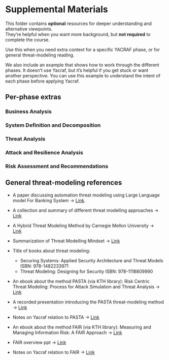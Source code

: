 # Supplemental Materials

This folder contains **optional** resources for deeper understanding and alternative viewpoints.  
They’re helpful when you want more background, but **not required** to complete the course.

Use this when you need extra context for a specific YACRAF phase, or for general threat-modeling reading.

We also include an example that shows how to work through the different phases. It doesn’t use Yacraf, but it’s helpful if you get stuck or want another perspective. You can use this example to understand the intent of each phase before applying Yacraf.


## Per-phase extras
### Business Analysis 

### System Definition and Decomposition 

### Threat Analysis 

### Attack and Resilience Analysis 

### Risk Assessment and Recommendations 

## General threat-modeling references
- A paper discussing automation threat modeling using Large Language model For Banking System → [Link](https://arxiv.org/pdf/2411.17058). 
- A collection and summary of different threat modelling approaches → [Link](https://insights.sei.cmu.edu/sei_blog/2018/12/threat-modeling-12-available-methods.html)

- A Hybrid Threat Modeling Method by Carnegie Mellon University -> [Link](https://resources.sei.cmu.edu/asset_files/TechnicalNote/2018_004_001_516627.pdf) 
- Summarization of Threat Modelling Mindset → [Link](https://roberthurlbut.com/r/BSC2017TM)

- Title of books about threat modeling: 
    - Securing Systems: Applied Security Architecture and Threat Models ISBN: 978-1482233971 
    - Threat Modeling: Designing for Security ISBN: 978-1118809990

- An ebook about the method PASTA (via KTH library): Risk Centric Threat Modeling: Process for Attack Simulation and Threat Analysis →  [Link](https://learning.oreilly.com/library/view/risk-centric-threat/9780470500965/c08.xhtml#c8)
- A recorded presentation introducing the PASTA threat-modeling method → [Link](https://www.youtube.com/watch?v=TcwPZKMVZu4)

- Notes on Yacraf relation to PASTA → [Link](https://github.com/KTH-SSAS/EP2791-Cybersecurity-Threat-Modeling-and-Risk-Analysis/blob/master/Supplemental-Materials/Notes_on_Yacraf_relation_to_PASTA.md)

- An ebook about the method FAIR (via KTH library): Measuring and Managing Information Risk: A FAIR Approach → [Link](https://learning.oreilly.com/library/view/measuring-and-managing/9780124202313/XHTML/contents.xhtml)

- FAIR overview ppt -> [Link](https://cdn2.hubspot.net/hubfs/1616664/The%20FAIR%20Model_FINAL_Web%20Only.pdf)

- Notes on Yacraf relation to FAIR → [Link](https://github.com/KTH-SSAS/EP2791-Cybersecurity-Threat-Modeling-and-Risk-Analysis/blob/master/Supplemental-Materials/Notes_on_Yacraf_relation_to_FAIR.md)